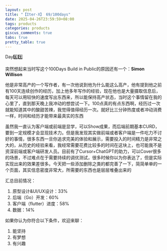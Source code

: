 ```yaml
---
layout: post
title: "【Iter-X】 69/100days"
date: 2025-04-26T23:59:59+08:00
tags: products
categories: products
giscus_comments: true
tabs: true
pretty_table: true
---
```


Day6️⃣9️⃣

突然想起来当时写这个100Days Build in Public的原因还有一个：**Simon Willison**

他是非常高产的一个写作者，有一次他说到他为什么能这么高产，他有提到他之前有100天连续创作的经历，加上他多年写作的经验，现在他也是大量摄取信息后，每天可以用较快的速度写出东西来，所以能保持高产状态，当时这个事情留在我的心里了，直到那天晚上我冲动的想尝试一下。100点真的有点东西啊，经历过一次就能知道其中的酸甜苦辣，我觉得值得经历一次。就好比三分钟热度或者冲动消费一样，时间和经历才能带来最真实的东西

虽然我一直认为客户端或前端是显学，可以Show成果，而后端前期基本CURD，要到一定规模才会显现技术力。但是我发现其实做前端或者客户端是一件吃力不讨好的事情，很多东西一旦你追求完美的体验和展示，需要投入的时间精力是非常之大的，从历史的经验来看，我经常需要花费比较多的时间在这块上，也可能我不是资深前端或客户端研发人员。目前有了Cursor+ChatGPT的助力，可以Cover很多的场景，不过难点在于需要持续的调优测试，很多时候你以为你表达了，但是实际实现出来的效果差很多。今天把一些添加删除之类的都完善了一下，简简单单的一个页面，其实信息密度非常大，所需要的东西也是层层堆叠出来的

汇总目前情况：

1. 原型设计&UI/UX设计：33%
2. 后端（Go）开发：60%
3. 客户端（flutter）进度：58%
4. 数据：14%

如果你认为你符合以下条件，欢迎来聊：

1. 能坚持
2. 有梦想
3. 有兴趣
